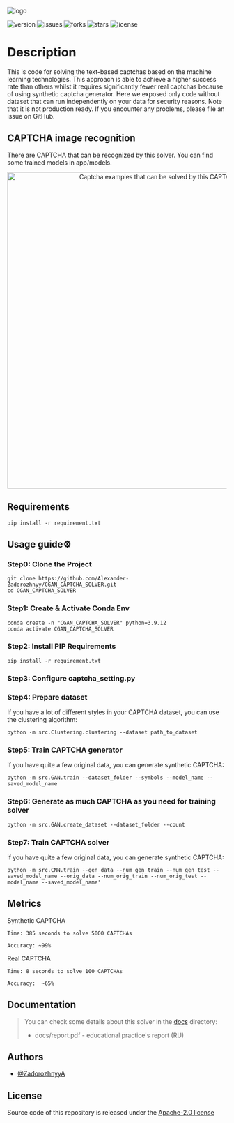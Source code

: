 ![logo](https://i.ibb.co/YQ4qCPm/Color-logo-with-background.png)

![version](https://img.shields.io/badge/Version-Alpha--0.0.1-blue)
![issues](https://img.shields.io/github/issues/Alexander-Zadorozhnyy/CGAN_CAPTCHA_SOLVER)
![forks](https://img.shields.io/github/forks/Alexander-Zadorozhnyy/CGAN_CAPTCHA_SOLVER)
![stars](https://img.shields.io/github/stars/Alexander-Zadorozhnyy/CGAN_CAPTCHA_SOLVER)
![license](https://img.shields.io/github/license/Alexander-Zadorozhnyy/CGAN_CAPTCHA_SOLVER)

# Description

This is code for solving the text-based captchas based on the machine learning technologies. This approach is able to
achieve a higher success rate than others whilst it requires significantly fewer real captchas because of using synthetic captcha
generator. Here we exposed only code without dataset that can run independently on your data for security reasons. Note
that it is not production ready. If you encounter any problems, please file an issue on GitHub.

## CAPTCHA image recognition

There are CAPTCHA that can be recognized by this solver. You can find some trained models in app/models.
<p align="center">
      <img src="https://i.ibb.co/mGM2wRx/cap.png" alt="Captcha examples that can be solved by this CAPTCHA solver" width="726">
</p>

## Requirements

```shell
pip install -r requirement.txt
```

## Usage guide⚙️
### Step0: Clone the Project
```shell
git clone https://github.com/Alexander-Zadorozhnyy/CGAN_CAPTCHA_SOLVER.git
cd CGAN_CAPTCHA_SOLVER
```
### Step1: Create & Activate Conda Env
```shell
conda create -n "CGAN_CAPTCHA_SOLVER" python=3.9.12
conda activate CGAN_CAPTCHA_SOLVER
```
### Step2: Install PIP Requirements 
```shell
pip install -r requirement.txt
```
### Step3: Configure captcha_setting.py
### Step4: Prepare dataset
If you have a lot of different styles in your CAPTCHA dataset, you can use the clustering algorithm:
```shell
python -m src.Clustering.clustering --dataset path_to_dataset
```
### Step5: Train CAPTCHA generator
if you have quite a few original data, you can generate synthetic CAPTCHA:
```shell
python -m src.GAN.train --dataset_folder --symbols --model_name --saved_model_name
```
### Step6: Generate as much CAPTCHA as you need for training solver
```shell
python -m src.GAN.create_dataset --dataset_folder --count
```
### Step7: Train CAPTCHA solver
if you have quite a few original data, you can generate synthetic CAPTCHA:
```shell
python -m src.CNN.train --gen_data --num_gen_train --num_gen_test --saved_model_name --orig_data --num_orig_train --num_orig_test --model_name --saved_model_name'
```
## Metrics

Synthetic CAPTCHA

    Time: 385 seconds to solve 5000 CAPTCHAs

    Accuracy: ~99%

Real CAPTCHA

    Time: 8 seconds to solve 100 CAPTCHAs

    Accuracy:  ~65%

## Documentation

> You can check some details about this solver in the [docs](https://github.com/Alexander-Zadorozhnyy/CGAN_CAPTCHA_SOLVER/docs) directory:
> - docs/report.pdf - educational practice's report (RU)

## Authors

- [@ZadorozhnyyA](https://github.com/Alexander-Zadorozhnyy)

## License

Source code of this repository is released under
the [Apache-2.0 license](https://choosealicense.com/licenses/apache-2.0/)


